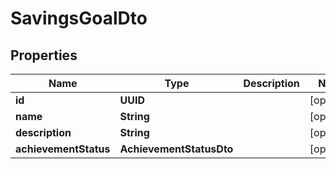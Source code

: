 

# SavingsGoalDto


## Properties

| Name | Type | Description | Notes |
|------------ | ------------- | ------------- | -------------|
|**id** | **UUID** |  |  [optional] |
|**name** | **String** |  |  [optional] |
|**description** | **String** |  |  [optional] |
|**achievementStatus** | **AchievementStatusDto** |  |  [optional] |



